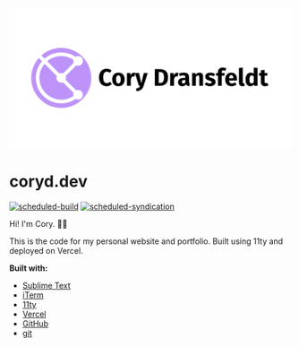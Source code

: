 ![Cory Dransfeldt](/src/assets/img/social-card.png)

# coryd.dev

[![scheduled-build](https://github.com/cdransf/coryd.dev/actions/workflows/scheduled-build.yaml/badge.svg)](https://github.com/cdransf/coryd.dev/actions/workflows/scheduled-build.yaml) [![scheduled-syndication](https://github.com/cdransf/social-utils/actions/workflows/scheduled.yaml/badge.svg)](https://github.com/cdransf/social-utils/actions/workflows/scheduled.yaml)

Hi! I'm Cory. 👋🏻

This is the code for my personal website and portfolio. Built using 11ty and deployed on Vercel.

**Built with:**

-   [Sublime Text](https://sublimetext.com)
-   [iTerm](https://iterm2.com)
-   [11ty](https://www.11ty.dev)
-   [Vercel](https://vercel.com)
-   [GitHub](https://github.com)
-   [git](https://git-scm.com)
